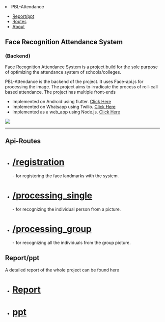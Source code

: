 <div id="topbar">
  <li id="nametopbar">PBL-Attendance</li>
  <ul id="topmenu">
    <a href="#report"><li>Report/ppt</li></a>
    <a href="#contact"><li>Routes</li></a>
    <a href="#intro"><li>About</li></a>
  </ul>
</div>
<div id="content">
  <div id="intro">
    <h2>Face Recognition Attendance System</h2><h3>(Backend)</h3>
    <p>Face Recognition Attendance System is a project build for the sole purpose of optimizing the attendance system of schools/colleges.</p>
    <p>PBL-Attendance is the backend of the project. It uses Face-api.js for processing the image.  The project aims to irradicate the process of roll-call based attendance. The project has multiple front-ends</p>
    <ul>
      <li>Implemented on Android using flutter. <a href="https://github.com/surya8barca/pbl_project_app">Click Here</a></li>
      <li>Implemented on Whatsapp using Twilio. <a href="https://github.com/carol80/face_api_attendance_system">Click Here</a></li>
      <li>Implemented as a web_app using Node.js. <a href="https://github.com/carol80/face-api-ts">Click Here</a></li>
    </ul>
  </div>
  <div id="portfolio">
    <a href="https://codepen.io/scatterbrain29/pen/vZRmyX" target="_blank"><img src="https://www.hitechnectar.com/wp-content/uploads/2019/12/How-Deep-Learning-Works-in-Face-Recognition-1.jpg"></a>
  </div>
  <hr>
  <div id="contact">
    <h2>Api-Routes</h2>
    <ul>
      <li><h1><a href="#">/registration</a></h1> - for registering the face landmarks with the system.</li>
      <li><h1><a href="#">/processing_single</a></h1> - for recognizing the individual person from a picture.</li>
      <li><h1><a href="#">/processing_group</a></h1> - for recognizing all the individuals from the group picture.</li>
    </ul>
    
  </div>
  <div id="report">
    <h2>Report/ppt</h2>
    <p>A detailed report of the whole project can be found here</p>
    <ul>
      <li><h1><a href="https://github.com/carol80/pbl_attendance/tree/master/Report">Report</a></h1></li>
      <li><h1><a href="https://github.com/carol80/pbl_attendance/tree/master/Report">ppt</a></h1></li>
    </ul>
    
  </div>
</div>

